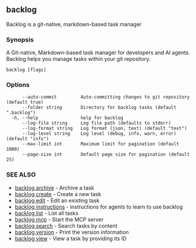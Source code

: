 ## backlog

Backlog is a git-native, markdown-based task manager

### Synopsis

A Git-native, Markdown-based task manager for developers and AI agents.
Backlog helps you manage tasks within your git repository.

```
backlog [flags]
```

### Options

```
      --auto-commit         Auto-committing changes to git repository (default true)
      --folder string       Directory for backlog tasks (default ".backlog")
  -h, --help                help for backlog
      --log-file string     Log file path (defaults to stderr)
      --log-format string   Log format (json, text) (default "text")
      --log-level string    Log level (debug, info, warn, error) (default "info")
      --max-limit int       Maximum limit for pagination (default 1000)
      --page-size int       Default page size for pagination (default 25)
```

### SEE ALSO

* [backlog archive](backlog_archive.md)	 - Archive a task
* [backlog create](backlog_create.md)	 - Create a new task
* [backlog edit](backlog_edit.md)	 - Edit an existing task
* [backlog instructions](backlog_instructions.md)	 - instructions for agents to learn to use backlog
* [backlog list](backlog_list.md)	 - List all tasks
* [backlog mcp](backlog_mcp.md)	 - Start the MCP server
* [backlog search](backlog_search.md)	 - Search tasks by content
* [backlog version](backlog_version.md)	 - Print the version information
* [backlog view](backlog_view.md)	 - View a task by providing its ID

